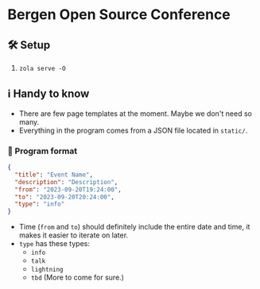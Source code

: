 # Bergen Open Source Conference

## 🛠️ Setup

1. `zola serve -O`

## ℹ️ Handy to know

- There are few page templates at the moment. Maybe we don't need so many.
- Everything in the program comes from a JSON file located in `static/`.

### 📅 Program format

```json
{
  "title": "Event Name",
  "description": "Description",
  "from": "2023-09-20T19:24:00",
  "to": "2023-09-20T20:24:00",
  "type": "info"
}
```
- Time (`from` and `to`) should definitely include the entire date and time, it makes it easier to iterate on later.
- `type` has these types:
    - `info`
    - `talk`
    - `lightning`
    - `tbd` (More to come for sure.)

